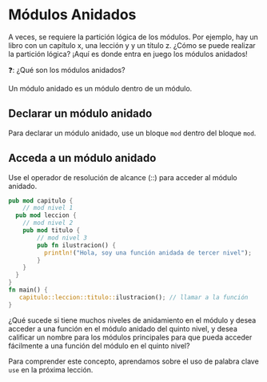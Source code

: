 # Módulos Anidados

A veces, se requiere la partición lógica de los módulos. Por ejemplo,
hay un libro con un capítulo x, una lección y y un título z. ¿Cómo se
puede realizar la partición lógica? ¡Aquí es donde entra en juego
los módulos anidados!

❓: ¿Qué son los módulos anidados?

Un módulo anidado es un módulo dentro de un módulo.

## Declarar un módulo anidado

Para declarar un módulo anidado, use un bloque `mod` dentro del bloque `mod`.

## Acceda a un módulo anidado

Use el operador de resolución de alcance (::) para acceder al módulo anidado.

```rust
pub mod capitulo {
	// mod nivel 1
  pub mod leccion {
  	// mod nivel 2
    pub mod titulo {
    	// mod nivel 3
        pub fn ilustracion() {
          println!("Hola, soy una función anidada de tercer nivel");
        }
    }
  }
}
fn main() {
   capitulo::leccion::titulo::ilustracion(); // llamar a la función
}
```

¿Qué sucede si tiene muchos niveles de anidamiento en el módulo y desea acceder a una función
en el módulo anidado del quinto nivel, y desea calificar un nombre para los módulos principales
para que pueda acceder fácilmente a una función del módulo en el quinto nivel?

Para comprender este concepto, aprendamos sobre el uso de palabra clave `use` en la próxima lección.